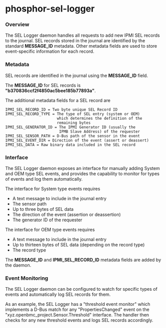 # phosphor-sel-logger

### Overview

The SEL Logger daemon handles all requests to add new IPMI SEL records to the
journal. SEL records stored in the journal are identified by the standard
**MESSAGE_ID** metadata. Other metadata fields are used to store event-specific
information for each record.

### Metadata

SEL records are identified in the journal using the **MESSAGE_ID** field.

The **MESSAGE_ID** for SEL records is **"b370836ccf2f4850ac5bee185b77893a"**.

The additional metadata fields for a SEL record are

    IPMI_SEL_RECORD_ID = Two byte unique SEL Record ID
    IPMI_SEL_RECORD_TYPE = The type of SEL entry (system or OEM)
                           which determines the definition of the
                           remaining bytes
    IPMI_SEL_GENERATOR_ID = The IPMI Generator ID (usually the
                            IPMB Slave Address) of the requester
    IPMI_SEL_SENSOR_PATH = D-Bus path of the sensor in the event
    IPMI_SEL_EVENT_DIR = Direction of the event (assert or deassert)
    IPMI_SEL_DATA = Raw binary data included in the SEL record

### Interface

The SEL Logger daemon exposes an interface for manually adding System and OEM
type SEL events, and provides the capability to monitor for types of events and
log them automatically.

The interface for System type events requires

- A text message to include in the journal entry
- The sensor path
- Up to three bytes of SEL data
- The direction of the event (assertion or deassertion)
- The generator ID of the requester

The interface for OEM type events requires

- A text message to include in the journal entry
- Up to thirteen bytes of SEL data (depending on the record type)
- The record type

The **MESSAGE_ID** and **IPMI_SEL_RECORD_ID** metadata fields are added by the
daemon.

### Event Monitoring

The SEL Logger daemon can be configured to watch for specific types of events
and automatically log SEL records for them.

As an example, the SEL Logger has a "threshold event monitor" which implements a
D-Bus match for any "PropertiesChanged" event on the
"xyz.openbmc_project.Sensor.Threshold" interface. The handler then checks for
any new threshold events and logs SEL records accordingly.
